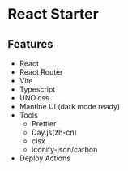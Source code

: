 # React Starter

## Features
- React
- React Router
- Vite
- Typescript
- UNO.css
- Mantine UI (dark mode ready)
- Tools
   - Prettier 
   - Day.js(zh-cn)
   - clsx
   - iconify-json/carbon
- Deploy Actions
